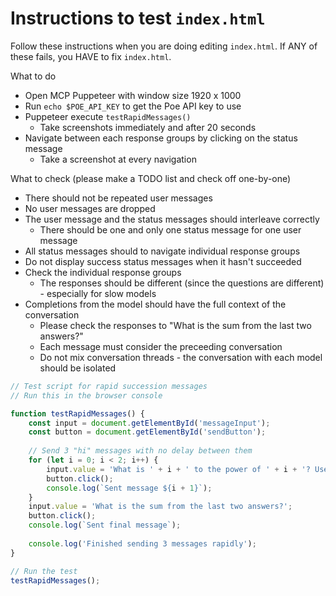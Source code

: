 # Instructions to test `index.html`

Follow these instructions when you are doing editing `index.html`.
If ANY of these fails, you HAVE to fix `index.html`.

What to do
- Open MCP Puppeteer with window size 1920 x 1000
- Run `echo $POE_API_KEY` to get the Poe API key to use
- Puppeteer execute `testRapidMessages()`
    - Take screenshots immediately and after 20 seconds
- Navigate between each response groups by clicking on the status message
    - Take a screenshot at every navigation


What to check (please make a TODO list and check off one-by-one)
- There should not be repeated user messages
- No user messages are dropped
- The user message and the status messages should interleave correctly
    - There should be one and only one status message for one user message
- All status messages should to navigate individual response groups
- Do not display success status messages when it hasn't succeeded
- Check the individual response groups
    - The responses should be different (since the questions are different) - especially for slow models
- Completions from the model should have the full context of the conversation
    - Please check the responses to "What is the sum from the last two answers?"
    - Each message must consider the preceeding conversation
    - Do not mix conversation threads - the conversation with each model should be isolated


```js
// Test script for rapid succession messages
// Run this in the browser console

function testRapidMessages() {
    const input = document.getElementById('messageInput');
    const button = document.getElementById('sendButton');
    
    // Send 3 "hi" messages with no delay between them
    for (let i = 0; i < 2; i++) {
        input.value = 'What is ' + i + ' to the power of ' + i + '? Use LaTeX and markdown.';
        button.click();
        console.log(`Sent message ${i + 1}`);
    }
    input.value = 'What is the sum from the last two answers?';
    button.click();
    console.log(`Sent final message`);
    
    console.log('Finished sending 3 messages rapidly');
}

// Run the test
testRapidMessages();
```

